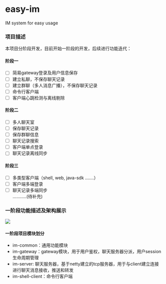 # easy-im
IM system for easy usage

### 项目描述
本项目分阶段开发，目前开始一阶段的开发，后续进行功能迭代：
#### 阶段一
- [ ] 简易gateway登录及用户信息保存
- [ ] 建立私聊，不保存聊天记录
- [ ] 建立群聊（多人消息广播），不保存聊天记录
- [ ] 命令行客户端
- [ ] 客户端心跳检测与离线剔除
#### 阶段二
- [ ] 多人聊天室
- [ ] 保存聊天记录
- [ ] 保存群聊信息
- [ ] 聊天记录搜索
- [ ] 客户端单点登录
- [ ] 聊天记录离线同步
#### 阶段三
- [ ] 多类型客户端（shell, web, java-sdk .......）
- [ ] 客户端多端登录
- [ ] 聊天记录多端同步<br>
...........(待补充)

### 一阶段功能描述及架构展示
![](https://user-images.githubusercontent.com/17336535/78638204-750bc580-78de-11ea-881e-d251659f8c3f.jpg)

#### 一阶段项目模块划分
- im-common：通用功能模块
- im-gateway：gateway模块，用于用户鉴权，聊天服务器分派，用户session生命周期管理
- im-server: 聊天服务器，基于netty建立的tcp服务器，用于与client建立连接进行聊天消息接收，推送和转发
- im-shell-client：命令行客户端



